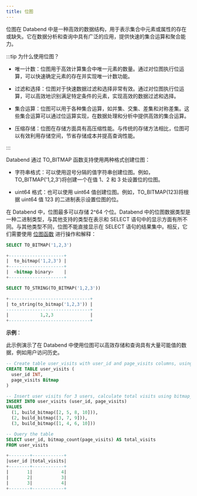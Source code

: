 ```yaml
---
title: 位图
---
```


位图在 Databend 中是一种高效的数据结构，用于表示集合中元素或属性的存在或缺失。它在数据分析和查询中具有广泛的应用，提供快速的集合运算和聚合能力。

:::tip 为什么使用位图？

- 唯一计数：位图用于高效计算集合中唯一元素的数量。通过对位图执行位运算，可以快速确定元素的存在并实现唯一计数功能。

- 过滤和选择：位图对于快速数据过滤和选择非常有效。通过对位图执行位运算，可以高效地识别满足特定条件的元素，实现高效的数据过滤和选择。

- 集合运算：位图可以用于各种集合运算，如并集、交集、差集和对称差集。这些集合运算可以通过位运算实现，在数据处理和分析中提供高效的集合运算。

- 压缩存储：位图在存储方面具有高压缩性能。与传统的存储方法相比，位图可以有效利用存储空间，节省存储成本并提高查询性能。

:::

Databend 通过 TO_BITMAP 函数支持使用两种格式创建位图：

- 字符串格式：可以使用逗号分隔的值字符串创建位图。例如，TO_BITMAP('1,2,3')将创建一个在值 1、2 和 3 处设置位的位图。

- uint64 格式：也可以使用 uint64 值创建位图。例如，TO_BITMAP(123)将根据 uint64 值 123 的二进制表示设置位图的位。

在 Databend 中，位图最多可以存储 2^64 个位。Databend 中的位图数据类型是一种二进制类型，与其他支持的类型在表示和 SELECT 语句中的显示方面有所不同。与其他类型不同，位图不能直接显示在 SELECT 语句的结果集中。相反，它们需要使用 [位图函数](../../20-sql-functions/01-bitmap-functions/index.md) 进行操作和解释：

```sql
SELECT TO_BITMAP('1,2,3')

+---------------------+
|  to_bitmap('1,2,3') |
+---------------------+
|  <bitmap binary>    |
+---------------------+

SELECT TO_STRING(TO_BITMAP('1,2,3'))

+-------------------------------+
| to_string(to_bitmap('1,2,3')) |
--------------------------------+
|            1,2,3              |
+-------------------------------+
```

**示例**：

此示例演示了在 Databend 中使用位图可以高效存储和查询具有大量可能值的数据，例如用户访问历史。

```sql
-- Create table user_visits with user_id and page_visits columns, using build_bitmap for representing page_visits.
CREATE TABLE user_visits (
  user_id INT,
  page_visits Bitmap
)

-- Insert user visits for 3 users, calculate total visits using bitmap_count.
INSERT INTO user_visits (user_id, page_visits)
VALUES
  (1, build_bitmap([2, 5, 8, 10])),
  (2, build_bitmap([3, 7, 9])),
  (3, build_bitmap([1, 4, 6, 10]))

-- Query the table
SELECT user_id, bitmap_count(page_visits) AS total_visits
FROM user_visits

+--------+------------+
|user_id |total_visits|
+--------+------------+
|       1|           4|
|       2|           3|
|       3|           4|
+--------+------------+
```
